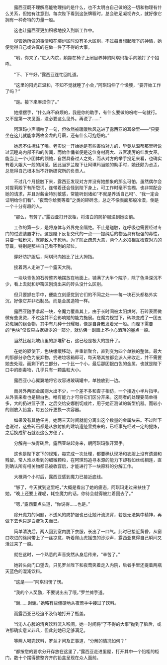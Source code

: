 　　露西亚既不理解高能物理指的是什么，也不太明白自己做的这一切和物理有什么关系，但她有注意到，每次陛下看到这张牌匾时，总会驻足凝视许久，就好像它拥有一种奇特的力量一般。

　　这也让露西亚更加积极地投入到新工作中。

　　尽管她所做的事情和在熔炉区时没有多大区别，不过每当想起陛下的神情，她便觉得自己或许真的在做一件了不得的大事。

　　“哟，你来了。”进入内院，躺靠在椅子上闭目养神的阿琪玛抬手向她打了个招呼。

　　“下、下午好。”露西亚连忙回礼道。

　　“这里的阳光正温和，不知不觉就睡了小会，”阿琪玛伸了个懒腰，“要开始工作了吗？”

　　“是。接下来麻烦你了。”

　　她摆摆手，“什么麻不麻烦的，我是你的助手，有什么要做的吩咐一句就行。又不是第一次见面，没必要这么见外。再说了……”

　　阿琪玛小声嘀咕了一句，但依然被暖暖秋风送进了露西亚的耳朵里——“只要坐在这儿就能拿两枚金龙的月薪，还有什么可抱怨的。”

　　她忍不住掩住了嘴。老实说一开始她是有些害怕对方的，毕竟从温蒂那里听说过沉睡岛内部不和的传闻，而始作俑者便是这位身材高大、五官凌厉的红发女巫。能当上一个小团体的领袖，自然具备过人之处，而从对方的举手投足来看，也确实有着大姐大一般的风范，因此当罗兰陛下让阿琪玛当她的助手时，她还颇为忐忑，总觉得自己根本当不好新研究所的负责人。

　　不过几个月接触下来，露西亚发现对方并没有她想象的那么可怕，虽然偶尔会对提莉殿下有所怨词，连带着还会怪到陛下身上，可工作时毫不含糊，也非常配合她的请求，并且对薪金特别敏感，常能听到诸如“不就是养活自己吗”、“我一定会证明给你们看”、“夜莺你给我等着”之类的碎碎念，总之不像表面那般冷漠，倒是一个十分有趣的人。

　　“那么，有劳了。”露西亚打开衣柜，将洁白的防护服递到她面前。

　　工作的第一步，是将身体与外界完全隔绝。不止是碰触，连呼吸也需要经过专门的过滤装置才行。这是陛下反复交代的一点——提纯后的物品具有极强的毒性，只要一粒粉末，就能致人于死地。为了防止疏忽大意，两个人必须相互检查对方的穿戴，特别是那些自己看不到的部位。

　　穿好防护服后，阿琪玛向她比了比大拇指。

　　接着两人走进了一个露天大院。

　　一块块青色的石砖整齐地摆放在地面上，铺满了大半个院子，除了色泽深沉不少，看上去就和炉窑区刚烧出来的砖头没什么区别。

　　但只要抓在手中，便能立刻感觉到它们的不同之处——每一块石头都格外实沉，好像它并非石制品，而是金属造物一样。

　　露西亚随手拿起一块，令魔力覆盖其上，由于长时间被太阳烘烤，石砖表面微微有些发烫，不过这并不会影响她的能力施展。在魔力视觉下，砖块变成了一团五彩斑斓的组合物，其中有几种十分耀眼，像是自身散发着光一般。而陛下需要的“色块”仅仅只占据极少的一部分，就仿佛一副画上不小心洒落的墨点一般。

　　当然比起北坡山里的那堆矿石，这已经是极大的提升了。

　　在她的驱使下，色块缓缓移动，并重新聚合，直到变为四个单独的整体。最大的那部分杂色为废弃物，扔进垃圾箱即可，每天塔其拉都会派人来收走，并不需要她去处理。而剩下的三部分，一个比一个小，最后那团银白色的金属，也就是陛下口中的剧毒物，几乎只有一颗盐粒大小。

　　露西亚小心翼翼地将它收容进玻璃罐中，单独放到一边。

　　而另外两团金属则大出不少，一个差不多和杏子相仿，一个接近小半片指甲。从外表来看也是银白色，唯有能力才可将它们区分开来。这两者的处理要简单得多，大的扔进篮子里，之后交给安娜削切成片，用于她正测试的新型机器。而较小的则放入铅盒，每五公斤更换一次容器。

　　如果没有其他任务，她两三天时间就能分离出这个数量的金属块来。不过陛下也说过，这些砖石都是从放射族的建筑遗迹里找来的，已经事先经过一定的提炼，之后换成矿石就没这么方便了。

　　分解完一块青砖后，露西亚站起身来，朝阿琪玛张开双手。

　　这也是陛下定下的规矩，每完成一次处理，都要确认现场和衣服上没有遗漏和残留。常人难以看到的细微颗粒，在阿琪玛追寻本源的能力下却有如丝线相连，直到确认所有相关物都已被收容后，才能进行下一块原料的分解工作。

　　大概两个小时后，露西亚感到魔力已接近底线。

　　“够了，今天就到这里吧，”大概是看出了她的疲态，阿琪玛走过来扶住了她，“晚上还要上课呢，耗空魔力的话，你待会就得被扛着回去了。”

　　“嗯，”露西亚点头道，“你说得……也是。”

　　除开魔力的问题，不透风的防护服也已让她汗流浃背，若是无法集中精神，再做下去也只是白费功夫而已。

　　简单清洗后，两人回到室内脱下衣服，长出了一口气。此时已接近黄昏，从窗口吹进的徐风带上了一丝凉意，听着爬山虎摇曳的沙沙声，露西亚觉得自己瞬间又活过来了一般。

　　就在这时，一个熟悉的声音突然从身后传来，“辛苦了。”

　　她转头向门口望去，只见罗兰陛下和夜莺笑着走入内院，后者手里还提着两瓶天蓝色的混沌饮料。

　　“这是——”阿琪玛愣了愣。

　　“我的个人奖励，不要说出去了哦，”罗兰摊手道。

　　“谢……谢谢。”她略有些僵硬地从夜莺手中接过了饮料。

　　而露西亚已经迫不及待地打开了瓶盖。

　　当沁人心脾的清爽饮料流入喉间，她一时间将“了不得的大事”抛到了脑后，或许那确实意义非凡，但此刻她已足够满足。

　　等两人喝完饮料，罗兰才问及正事道，“分解的情况如何？”

　　“都按您的要求分开存放在这里了，”露西亚走进里屋，打开其中一个铅柜的柜门，数十个摆得整整齐齐的铅盒呈现在众人面前。
